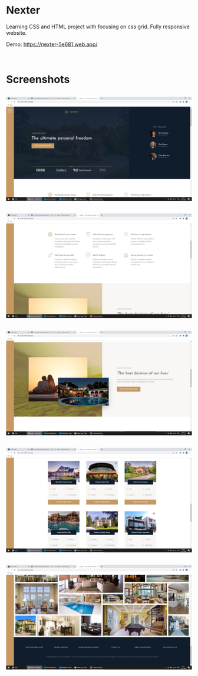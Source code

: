 # Nexter

Learning CSS and HTML project with focusing on css grid. Fully responsive website.

Demo: https://nexter-5e681.web.app/

<br/>

# Screenshots

## <img src="./readme-images/nexter-1.jpg"/>
## <img src="./readme-images/nexter-2.jpg"/>
## <img src="./readme-images/nexter-3.jpg"/>
## <img src="./readme-images/nexter-4.jpg"/>
## <img src="./readme-images/nexter-5.jpg"/>
